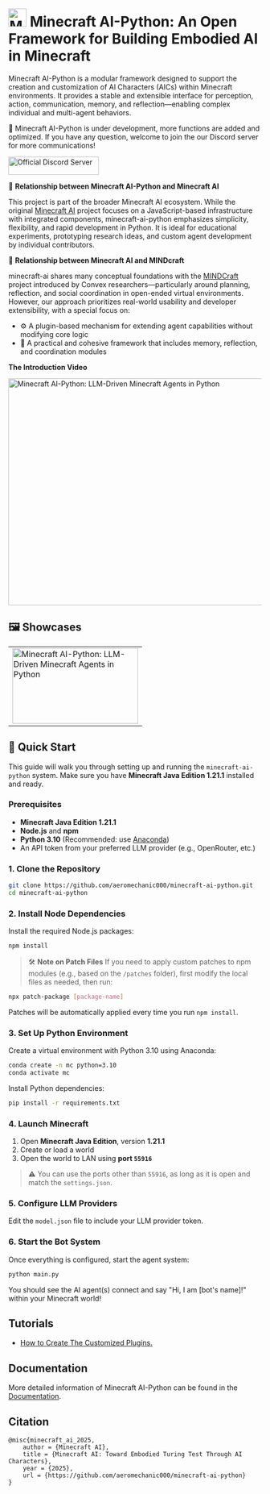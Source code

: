 # <img src="https://s2.loli.net/2025/04/18/RWaFJkY4gSDLViy.png" alt="Minecraft AI" width="36" height="36"> Minecraft AI-Python: An Open Framework for Building Embodied AI in Minecraft

Minecraft AI-Python is a modular framework designed to support the creation and customization of AI Characters (AICs) within Minecraft environments. It provides a stable and extensible interface for perception, action, communication, memory, and reflection—enabling complex individual and multi-agent behaviors.

🦾 Minecraft AI-Python is under development, more functions are added and optimized. If you have any question, welcome to join the our Discord server for more communications! 

<a href="https://discord.gg/RKjspnTBmb" target="_blank"><img src="https://s2.loli.net/2025/04/18/CEjdFuZYA4pKsQD.png" alt="Official Discord Server" width="180" height="36"></a>

🪇 **Relationship between Minecraft AI-Python and Minecraft AI**

This project is part of the broader Minecraft AI ecosystem. While the original [Minecraft AI](https://github.com/aeromechanic000/minecraft-ai) project focuses on a JavaScript-based infrastructure with integrated components, minecraft-ai-python emphasizes simplicity, flexibility, and rapid development in Python. It is ideal for educational experiments, prototyping research ideas, and custom agent development by individual contributors.

🤖 **Relationship between Minecraft AI and MINDcraft**

minecraft-ai shares many conceptual foundations with the [MINDCraft](https://github.com/kolbytn/mindcraft) project introduced by Convex researchers—particularly around planning, reflection, and social coordination in open-ended virtual environments. However, our approach prioritizes real-world usability and developer extensibility, with a special focus on:
    
- ⚙️️ A plugin-based mechanism for extending agent capabilities without modifying core logic
- 🧪 A practical and cohesive framework that includes memory, reflection, and coordination modules 

**The Introduction Video**

<a href="https://www.youtube.com/watch?v=9phN6OWPmKg" target="_blank"><img src="https://s2.loli.net/2025/04/09/Kk35BEwvVlUuq9C.png" alt="Minecraft AI-Python: LLM-Driven Minecraft Agents in Python" width="800" height="450"></a>

## 🖼️ Showcases 

<table>
<tr>
<td><img src="https://s2.loli.net/2025/04/09/CKwbHroZaj4xJSU.gif" alt="Minecraft AI-Python: LLM-Driven Minecraft Agents in Python" width="250" height="150"></td>
</tr>
</table>

## 🚀 Quick Start 
This guide will walk you through setting up and running the `minecraft-ai-python` system. Make sure you have **Minecraft Java Edition 1.21.1** installed and ready.

### Prerequisites

* **Minecraft Java Edition 1.21.1**
* **Node.js** and **npm**
* **Python 3.10** (Recommended: use [Anaconda](https://www.anaconda.com/))
* An API token from your preferred LLM provider (e.g., OpenRouter, etc.)

### 1. Clone the Repository

```bash
git clone https://github.com/aeromechanic000/minecraft-ai-python.git
cd minecraft-ai-python
```

### 2. Install Node Dependencies

Install the required Node.js packages:

```bash
npm install
```

> 🛠️ **Note on Patch Files**
> If you need to apply custom patches to npm modules (e.g., based on the `/patches` folder), first modify the local files as needed, then run:

```bash
npx patch-package [package-name]
```

Patches will be automatically applied every time you run `npm install`.

### 3. Set Up Python Environment

Create a virtual environment with Python 3.10 using Anaconda:

```bash
conda create -n mc python=3.10
conda activate mc
```

Install Python dependencies:

```bash
pip install -r requirements.txt
```

### 4. Launch Minecraft

1. Open **Minecraft Java Edition**, version **1.21.1**
2. Create or load a world
3. Open the world to LAN using **port `55916`**

> ⚠️ You can use the ports other than `55916`, as long as it is open and match the `settings.json`.

### 5. Configure LLM Providers

Edit the `model.json` file to include your LLM provider token.

### 6. Start the Bot System

Once everything is configured, start the agent system:

```bash
python main.py
```

You should see the AI agent(s) connect and say "Hi, I am [bot's name]!" within your Minecraft world!

## Tutorials 

- [How to Create The Customized Plugins.](https://github.com/aeromechanic000/minecraft-ai-python/blob/main/tutorials/create_customized_plugins.md)

## Documentation

More detailed information of Minecraft AI-Python can be found in the [Documentation](https://github.com/aeromechanic000/minecraft-ai-python/tree/main/doc).

## Citation
```
@misc{minecraft_ai_2025,
    author = {Minecraft AI},
    title = {Minecraft AI: Toward Embodied Turing Test Through AI Characters},
    year = {2025},
    url = {https://github.com/aeromechanic000/minecraft-ai-python}
}
```

